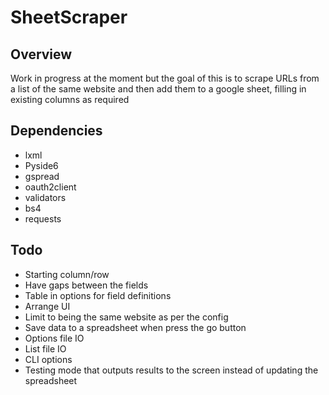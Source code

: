 # SheetScraper

## Overview

Work in progress at the moment but the goal of this is to scrape URLs from a list of the same website and then add them to a google sheet, filling in existing columns as required

## Dependencies

- lxml
- Pyside6
- gspread
- oauth2client
- validators
- bs4
- requests

## Todo

- Starting column/row
- Have gaps between the fields
- Table in options for field definitions
- Arrange UI
- Limit to being the same website as per the config
- Save data to a spreadsheet when press the go button
- Options file IO
- List file IO
- CLI options
- Testing mode that outputs results to the screen instead of updating the spreadsheet
